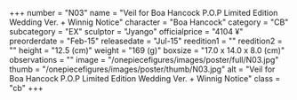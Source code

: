 +++
number = "N03"
name = "Veil for Boa Hancock P.O.P Limited Edition Wedding Ver. &#43; Winnig Notice"
character = "Boa Hancock"
category = "CB"
subcategory = "EX"
sculptor = "Jyango"
officialprice = "4104 ¥"
preorderdate = "Feb-15"
releasedate = "Jul-15"
reedition1 = ""
reedition2 = ""
height = "12.5 (cm)"
weight = "169 (g)"
boxsize = "17.0 x 14.0 x 8.0 (cm)"
observations = ""
image = "/onepiecefigures/images/poster/full/N03.jpg"
thumb = "/onepiecefigures/images/poster/thumb/N03.jpg"
alt = "Veil for Boa Hancock P.O.P Limited Edition Wedding Ver. &#43; Winnig Notice"
class = "cb"
+++
